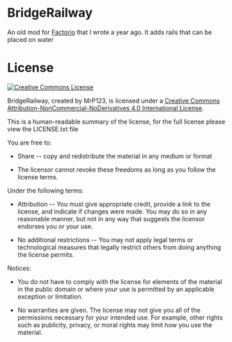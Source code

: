 # BridgeRailway
An old mod for [Factorio](http://www.factorio.com) that I wrote a year ago. It adds rails that can be placed on water

License
=======
<a rel="license" href="http://creativecommons.org/licenses/by-nc-nd/4.0/"><img alt="Creative Commons License" style="border-width:0" src="https://i.creativecommons.org/l/by-nc-nd/4.0/88x31.png" /></a><br />

BridgeRailway, created by MrP123, is licensed under a <a rel="license" href="http://creativecommons.org/licenses/by-nc-nd/4.0/">Creative Commons Attribution-NonCommercial-NoDerivatives 4.0 International License</a>.

This is a human-readable summary of the license, for the full license please view the LICENSE.txt file

You are free to:

   * Share -- copy and redistribute the material in any medium or format

   * The licensor cannot revoke these freedoms as long as you follow the
     license terms.

Under the following terms:

   * Attribution -- You must give appropriate credit, provide a link to the
     license, and indicate if changes were made. You may do so in any
     reasonable manner, but not in any way that suggests the licensor
     endorses you or your use.

   * No additional restrictions -- You may not apply legal terms or
     technological measures that legally restrict others from doing
     anything the license permits.

Notices:

   * You do not have to comply with the license for elements of the
     material in the public domain or where your use is permitted by an
     applicable exception or limitation.

   * No warranties are given. The license may not give you all of the
     permissions necessary for your intended use. For example, other rights
     such as publicity, privacy, or moral rights may limit how you use the
     material.
